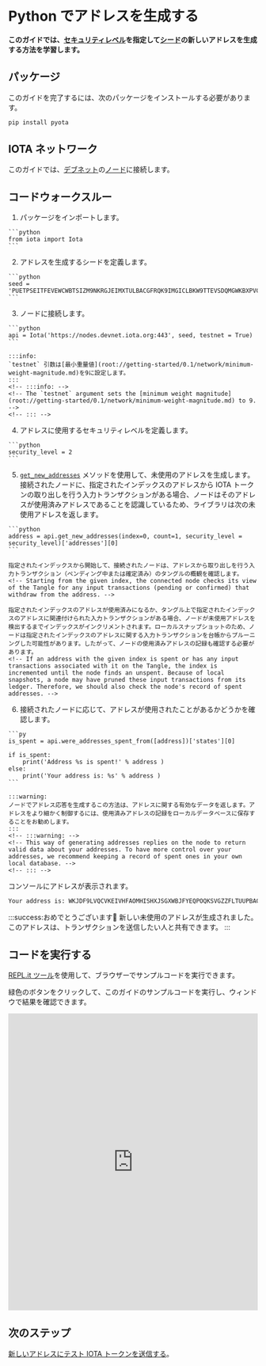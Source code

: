 # Python でアドレスを生成する
<!-- # Generate an address in Python -->

**このガイドでは、[セキュリティレベル](root://getting-started/0.1/clients/security-levels.md)を指定して[シード](root://getting-started/0.1/clients/seeds.md)の新しいアドレスを生成する方法を学習します。**
<!-- **In this guide, you learn how to generate a new address for a [seed](root://getting-started/0.1/clients/seeds.md) with a given [security level](root://getting-started/0.1/clients/security-levels.md).** -->

## パッケージ
<!-- ## Packages -->

このガイドを完了するには、次のパッケージをインストールする必要があります。
<!-- To complete this guide, you need to install the following package: -->

```bash
pip install pyota
```

## IOTA ネットワーク
<!-- ## IOTA network -->

このガイドでは、[デブネット](root://getting-started/0.1/network/iota-networks.md#devnet)の[ノード](root://getting-started/0.1/network/nodes.md)に接続します。
<!-- In this guide, we connect to a [node](root://getting-started/0.1/network/nodes.md) on the [Devnet](root://getting-started/0.1/network/iota-networks.md#devnet). -->

## コードウォークスルー
<!-- ## Code walkthrough -->

1. パッケージをインポートします。
  <!-- 1. Import the packages -->

    ```python
    from iota import Iota
    ```

2. アドレスを生成するシードを定義します。
  <!-- 2. Define a seed for which to generate an address -->

    ```python
    seed = 'PUETPSEITFEVEWCWBTSIZM9NKRGJEIMXTULBACGFRQK9IMGICLBKW9TTEVSDQMGWKBXPVCBMMCXWMNPDX'
    ```

3. ノードに接続します。
  <!-- 3. Connect to a node -->

    ```python
    api = Iota('https://nodes.devnet.iota.org:443', seed, testnet = True)
    ```

    :::info:
    `testnet` 引数は[最小重量値](root://getting-started/0.1/network/minimum-weight-magnitude.md)を9に設定します。
    :::
    <!-- :::info: -->
    <!-- The `testnet` argument sets the [minimum weight magnitude](root://getting-started/0.1/network/minimum-weight-magnitude.md) to 9. -->
    <!-- ::: -->

4. アドレスに使用するセキュリティレベルを定義します。
  <!-- 4. Define the security level that you want to use for your address -->

    ```python
    security_level = 2
    ```

5. [`get_new_addresses`](https://pyota.readthedocs.io/en/latest/api.html#get-new-addresses) メソッドを使用して、未使用のアドレスを生成します。接続されたノードに、指定されたインデックスのアドレスから IOTA トークンの取り出しを行う入力トランザクションがある場合、ノードはそのアドレスが使用済みアドレスであることを認識しているため、ライブラリは次の未使用アドレスを返します。
  <!-- 5. Use the [`get_new_addresses()`](https://pyota.readthedocs.io/en/latest/api.html#get-new-addresses) method to generate an unspent address. If the connected node has an input transaction that withdraws from the address with the given index, the node knows that the address is spent, so the library returns the next unspent address. -->

    ```python
    address = api.get_new_addresses(index=0, count=1, security_level = security_level)['addresses'][0]
    ```

    指定されたインデックスから開始して、接続されたノードは、アドレスから取り出しを行う入力トランザクション（ペンディング中または確定済み）のタングルの概観を確認します。
    <!-- Starting from the given index, the connected node checks its view of the Tangle for any input transactions (pending or confirmed) that withdraw from the address. -->

    指定されたインデックスのアドレスが使用済みになるか、タングル上で指定されたインデックスのアドレスに関連付けられた入力トランザクションがある場合、ノードが未使用アドレスを検出するまでインデックスがインクリメントされます。ローカルスナップショットのため、ノードは指定されたインデックスのアドレスに関する入力トランザクションを台帳からプルーニングした可能性があります。したがって、ノードの使用済みアドレスの記録も確認する必要があります。
    <!-- If an address with the given index is spent or has any input transactions associated with it on the Tangle, the index is incremented until the node finds an unspent. Because of local snapshots, a node may have pruned these input transactions from its ledger. Therefore, we should also check the node's record of spent addresses. -->

6. 接続されたノードに応じて、アドレスが使用されたことがあるかどうかを確認します。
  <!-- 6. Check if the address has ever been spent, according to the connected node -->

    ```py
    is_spent = api.were_addresses_spent_from([address])['states'][0]

    if is_spent:
        print('Address %s is spent!' % address )
    else:
        print('Your address is: %s' % address )
    ```

    :::warning:
    ノードでアドレス応答を生成するこの方法は、アドレスに関する有効なデータを返します。アドレスをより細かく制御するには、使用済みアドレスの記録をローカルデータベースに保存することをお勧めします。
    :::
    <!-- :::warning: -->
    <!-- This way of generating addresses replies on the node to return valid data about your addresses. To have more control over your addresses, we recommend keeping a record of spent ones in your own local database. -->
    <!-- ::: -->

コンソールにアドレスが表示されます。
<!-- In the console, you should see an address. -->

```bash
Your address is: WKJDF9LVQCVKEIVHFAOMHISHXJSGXWBJFYEQPOQKSVGZZFLTUUPBACNQZTAKXR9TFVKBGYSNSPHRNKKHA
```

:::success:おめでとうございます:tada:
新しい未使用のアドレスが生成されました。このアドレスは、トランザクションを送信したい人と共有できます。
:::
<!-- :::success:Congratulations :tada: -->
<!-- You've just generated a new unspent address. You can share this address with anyone who wants to send you a transaction. -->
<!-- ::: -->

## コードを実行する
<!-- ## Run the code -->

[REPL.it ツール](https://repl.it)を使用して、ブラウザーでサンプルコードを実行できます。
<!-- We use the [REPL.it tool](https://repl.it) to allow you to run sample code in the browser. -->

緑色のボタンをクリックして、このガイドのサンプルコードを実行し、ウィンドウで結果を確認できます。
<!-- Click the green button to run the sample code in this guide and see the results in the window. -->

<iframe height="600px" width="100%" src="https://repl.it/@jake91/Generate-an-address-Python?lite=true" scrolling="no" frameborder="no" allowtransparency="true" allowfullscreen="true" sandbox="allow-forms allow-pointer-lock allow-popups allow-same-origin allow-scripts allow-modals"></iframe>

## 次のステップ
<!-- ## Next steps -->

[新しいアドレスにテスト IOTA トークンを送信する](../python/transfer-iota-tokens.md)。
<!-- [Send test IOTA tokens to your new address](../python/transfer-iota-tokens.md). -->
